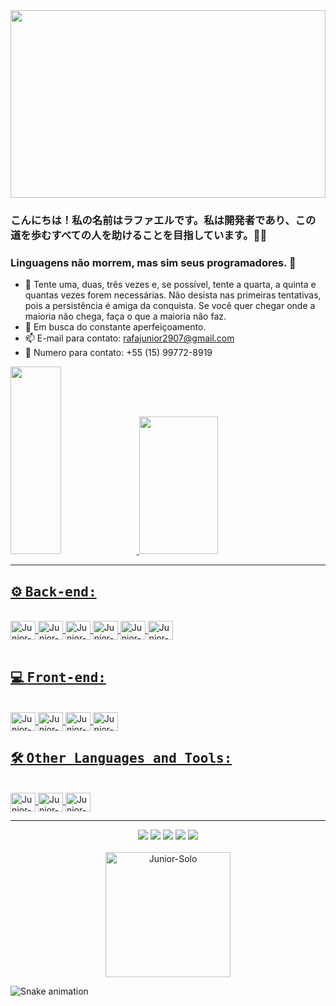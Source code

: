 <div aling="center">
 <img width="100%" height="300px" src="https://i.imgur.com/PGi41ep.gif">
</div>

### こんにちは！私の名前はラファエルです。私は開発者であり、この道を歩むすべての人を助けることを目指しています。🐱‍👓
### Linguagens não morrem, mas sim seus programadores. :space_invader:

- 🔭 Tente uma, duas, três vezes e, se possível, tente a quarta, a quinta e quantas vezes forem necessárias. Não desista nas primeiras tentativas, pois a persistência é amiga da conquista. Se você quer chegar onde a maioria não chega, faça o que a maioria não faz.
- 🌱 Em busca do constante aperfeiçoamento.
- 📫 E-mail para contato: rafajunior2907@gmail.com
- 📱  Numero para contato: +55 (15) 99772-8919

 <div style="display: inline_block">
    <a href="https://github.com/Truer-Controller">
    <img  width="40%" height="300pm" src="https://github-readme-stats.vercel.app/api?username=Truer-Controller&show_icons=true&theme=midnight-purple&include_all_commits=true&count_private=true"/>
    <img  width="50%" height="220pm" src="https://github-readme-stats.vercel.app/api/top-langs/?username=Truer-Controller&layout=compact&langs_count=16&theme=midnight-purple"/>
</div>
  
 ---
 
## ⚙️ <kbd>Back-end:</kbd><br>
 
<div style="display: inline_block"><br>
    <img align="center" alt="Junior-Csharp" height="30" width="40" src="https://cdn.jsdelivr.net/gh/devicons/devicon/icons/csharp/csharp-original.svg" />
    <img align="center" alt="Junior-Net" height="30" width="40" src="https://cdn.jsdelivr.net/gh/devicons/devicon/icons/dotnetcore/dotnetcore-original.svg" />   
    <img align="center" alt="Junior-Node" height="30" width="40" src="https://cdn.jsdelivr.net/gh/devicons/devicon/icons/nodejs/nodejs-original.svg" />
    <img align="center" alt="Junior-PHP" height="30" width="40" src="https://cdn.jsdelivr.net/gh/devicons/devicon/icons/php/php-original.svg" />
    <img align="center" alt="Junior-Laravel" height="30" width="40" src="https://cdn.jsdelivr.net/gh/devicons/devicon/icons/laravel/laravel-plain.svg" />
    <img align="center" alt="Junior-SQLMy" height="30" width="40" src="https://cdn.jsdelivr.net/gh/devicons/devicon/icons/mysql/mysql-original-wordmark.svg" />
</div> 
 
 <br>
 
 ## 💻 <kbd>Front-end:</kbd>
 
 <div style="display: inline_block"><br>
   <img align="center" alt="Junior-HTML" height="30" width="40" src="https://cdn.jsdelivr.net/gh/devicons/devicon/icons/html5/html5-original.svg" />
   <img align="center" alt="Junior-Css" height="30" width="40" src="https://cdn.jsdelivr.net/gh/devicons/devicon/icons/css3/css3-original.svg" />
   <img align="center" alt="Junior-JS" height="30" width="40" src="https://cdn.jsdelivr.net/gh/devicons/devicon/icons/javascript/javascript-original.svg" />
   <img align="center" alt="Junior-JS" height="30" width="40" src="https://cdn.jsdelivr.net/gh/devicons/devicon/icons/react/react-original.svg" />
 </div>
 
 ## 🛠 <kbd>Other Languages and Tools: </kbd><br>
 
 <div style="display: inline_block"><br>
   <img align="center" alt="Junior-Java" height="30" width="40" src="https://cdn.jsdelivr.net/gh/devicons/devicon/icons/java/java-original.svg" />
   <img align="center" alt="Junior-C" height="30" width="40" src="https://cdn.jsdelivr.net/gh/devicons/devicon/icons/c/c-original.svg" />
   <img align="center" alt="Junior-Python" height="30" width="40" src="https://cdn.jsdelivr.net/gh/devicons/devicon/icons/python/python-original.svg" />
 </div>

 ---
    
 <div align="center">
    <a href="https://www.linkedin.com/in/rafael-macedo-2ab80014b/" target="_blank"><img src="https://img.shields.io/badge/LinkedIn-0077B5?style=for-the-badge&logo=linkedin&logoColor=white" target="_blank"></a>
    <a href="https://www.instagram.com/rafael.maistarde/" target="_blank"><img src="https://img.shields.io/badge/Instagram-E4405F?style=for-the-badge&logo=instagram&logoColor=white" target="_blank"></a>
    <a href=mailto:"rafajunior2907@gmail.com"><img src="https://img.shields.io/badge/Gmail-D14836?style=for-the-badge&logo=gmail&logoColor=white" target="_blank"></a>
    <a href="https://gitlab.com/Rafael.Junior" target="_blank"><img src="https://img.shields.io/badge/GitLab-330F63?style=for-the-badge&logo=gitlab&logoColor=white" target="_blank"></a>
    <a href="https://stackoverflow.com/users/18863610/truer" target="_blank"><img src="https://img.shields.io/badge/Stack_Overflow-FE7A16?style=for-the-badge&logo=stack-overflow&logoColor=white" target="_blank"></a>
</div>
 
 <br>
 <div align="center">
    <img alt="Junior-Solo" height="200" src="https://i.pinimg.com/originals/86/e3/ef/86e3ef2fa76864edc307bcbe31cb4a4a.gif" />
 </div>
 
![Snake animation](https://github.com/Truer-Controller/Truer-Controller/blob/output/github-contribution-grid-snake.svg)
